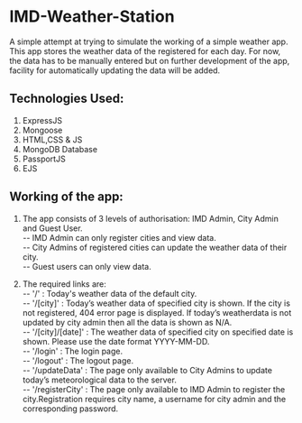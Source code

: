 # IMD-Weather-Station
A simple attempt at trying to simulate the working of a simple weather app. This app stores the weather data of the registered
for each day. For now, the data has to be manually entered but on further development of the app, facility for automatically
updating the data will be added.

## Technologies Used:
1. ExpressJS
2. Mongoose
3. HTML,CSS & JS
4. MongoDB Database
5. PassportJS
6. EJS

## Working of the app:
1. The app consists of 3 levels of authorisation: IMD Admin, City Admin and Guest User. <br/>
-- IMD Admin can only register cities and view data.<br/>
-- City Admins of registered cities can update the weather data of their city.<br/>
-- Guest users can only view data.<br/>

2. The required links are:<br/>
-- '/' : Today's weather data of the default city.<br/>
-- '/[city]' : Today’s weather data of specified city is shown. If the city is not registered, 404 error page is displayed.
               If today’s weatherdata is not updated by city admin then all the data is shown as N/A.<br/>
-- '/[city]/[date]' : The weather data of specified city on specified date is shown. Please use the date format YYYY-MM-DD.<br/>
-- '/login' : The login page.<br/>
-- '/logout' : The logout page.<br/>
-- '/updateData' : The page only available to City Admins to update today’s meteorological data to the server.<br/>
-- '/registerCity' : The page only available to IMD Admin to register the city.Registration requires city name, a username
                      for city admin and the corresponding password.<br/>
                 

